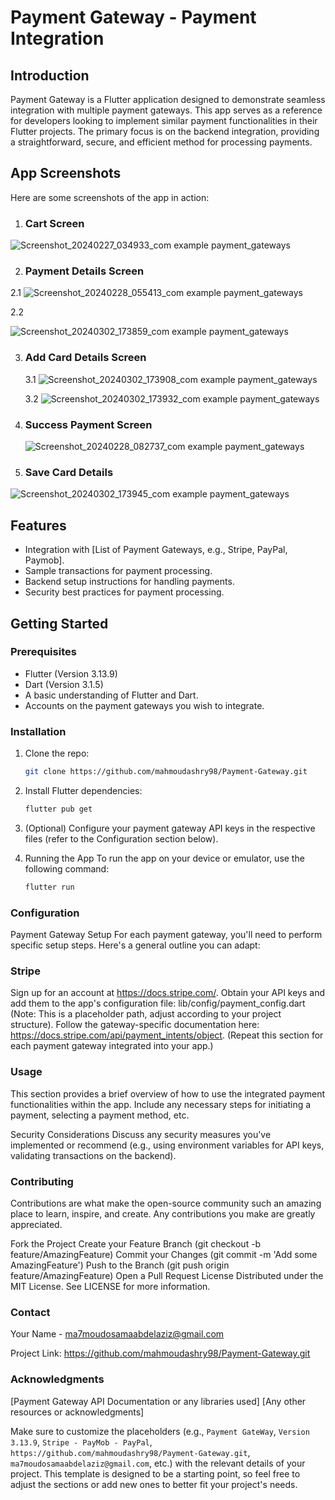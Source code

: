 # Payment Gateway - Payment Integration

## Introduction

Payment Gateway  is a Flutter application designed to demonstrate seamless integration with multiple payment gateways. This app serves as a reference for developers looking to implement similar payment functionalities in their Flutter projects. The primary focus is on the backend integration, providing a straightforward, secure, and efficient method for processing payments.

## App Screenshots

Here are some screenshots of the app in action:



1. ### Cart Screen

 ![Screenshot_20240227_034933_com example payment_gateways](https://github.com/mahmoudashry98/Payment-Gateway/assets/83143927/d9da4448-8777-444b-b8fc-f4805cd8eaca)

2. ### Payment Details Screen
 2.1
   ![Screenshot_20240228_055413_com example payment_gateways](https://github.com/mahmoudashry98/Payment-Gateway/assets/83143927/081cadf0-cc13-4d2d-941e-4a389b6e139b)


2.2

   ![Screenshot_20240302_173859_com example payment_gateways](https://github.com/mahmoudashry98/Payment-Gateway/assets/83143927/b9840ea9-470c-428b-a0cf-492d0388c0ce)


3. ### Add Card Details Screen
   

    3.1
     ![Screenshot_20240302_173908_com example payment_gateways](https://github.com/mahmoudashry98/Payment-Gateway/assets/83143927/1ef760ac-d76f-47c1-ab66-07b2fd38a371)

    3.2
     ![Screenshot_20240302_173932_com example payment_gateways](https://github.com/mahmoudashry98/Payment-Gateway/assets/83143927/f5e412e2-8022-4515-b4b6-a0819270ba39)
 

5. ### Success Payment Screen

   ![Screenshot_20240228_082737_com example payment_gateways](https://github.com/mahmoudashry98/Payment-Gateway/assets/83143927/57eb1ac0-3504-403c-a9be-575a50bd7df4)




6. ### Save Card Details

![Screenshot_20240302_173945_com example payment_gateways](https://github.com/mahmoudashry98/Payment-Gateway/assets/83143927/69c4e3f8-3fb8-493f-ab65-1d612a1aba14)



## Features

- Integration with [List of Payment Gateways, e.g., Stripe, PayPal, Paymob].
- Sample transactions for payment processing.
- Backend setup instructions for handling payments.
- Security best practices for payment processing.

## Getting Started

### Prerequisites

- Flutter (Version 3.13.9)
- Dart (Version 3.1.5)
- A basic understanding of Flutter and Dart.
- Accounts on the payment gateways you wish to integrate.

### Installation

1. Clone the repo:
   ```sh
   git clone https://github.com/mahmoudashry98/Payment-Gateway.git
   
2. Install Flutter dependencies:
   ```sh
   flutter pub get
   
3. (Optional) Configure your payment gateway API keys in the respective files (refer to the Configuration section below).

4. Running the App
To run the app on your device or emulator, use the following command:
   ```sh
   flutter run

### Configuration

Payment Gateway Setup
For each payment gateway, you'll need to perform specific setup steps. Here's a general outline you can adapt:

### Stripe

Sign up for an account at https://docs.stripe.com/.
Obtain your API keys and add them to the app's configuration file: lib/config/payment_config.dart (Note: This is a placeholder path, adjust according to your project structure).
Follow the gateway-specific documentation here:  https://docs.stripe.com/api/payment_intents/object.
(Repeat this section for each payment gateway integrated into your app.)

### Usage

This section provides a brief overview of how to use the integrated payment functionalities within the app. Include any necessary steps for initiating a payment, selecting a payment method, etc.

Security Considerations
Discuss any security measures you've implemented or recommend (e.g., using environment variables for API keys, validating transactions on the backend).

### Contributing
Contributions are what make the open-source community such an amazing place to learn, inspire, and create. Any contributions you make are greatly appreciated.

Fork the Project
Create your Feature Branch (git checkout -b feature/AmazingFeature)
Commit your Changes (git commit -m 'Add some AmazingFeature')
Push to the Branch (git push origin feature/AmazingFeature)
Open a Pull Request
License
Distributed under the MIT License. See LICENSE for more information.

### Contact
Your Name - ma7moudosamaabdelaziz@gmail.com

Project Link: https://github.com/mahmoudashry98/Payment-Gateway.git

### Acknowledgments
[Payment Gateway API Documentation or any libraries used]
[Any other resources or acknowledgments]

Make sure to customize the placeholders (e.g., `Payment GateWay`, `Version 3.13.9`, `Stripe - PayMob - PayPal`, `https://github.com/mahmoudashry98/Payment-Gateway.git`, `ma7moudosamaabdelaziz@gmail.com`, etc.) with the relevant details of your project. This template is designed to be a starting point, so feel free to adjust the sections or add new ones to better fit your project's needs.

